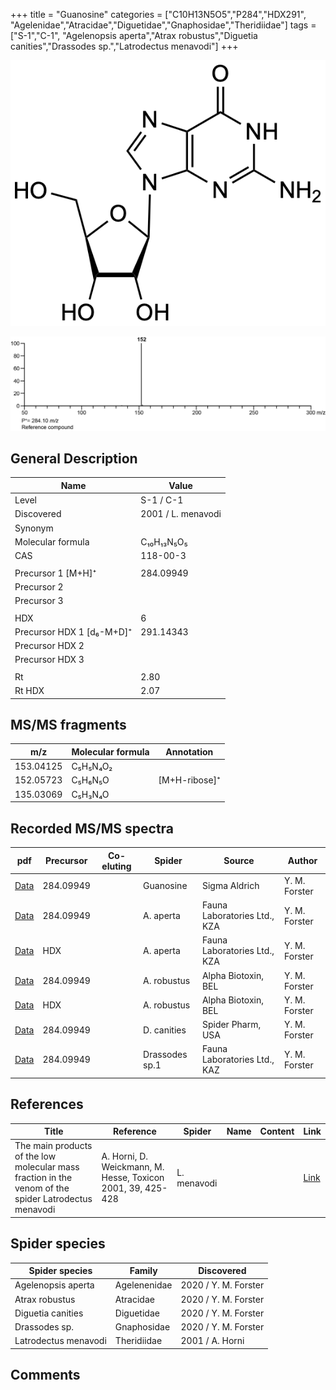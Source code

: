 +++
title = "Guanosine"
categories = ["C10H13N5O5","P284","HDX291",
"Agelenidae","Atracidae","Diguetidae","Gnaphosidae","Theridiidae"]
tags = ["S-1","C-1",
"Agelenopsis aperta","Atrax robustus","Diguetia canities","Drassodes sp.","Latrodectus menavodi"]
+++

![](/img/Guanosine.png)

![](/img_MSMS/284_Guanosine.png)

## General Description

| Name                      | Value              |
|---------------------------|--------------------|
| Level                     | S-1 / C-1                  |
| Discovered                | 2001 / L. menavodi |
| Synonym                   |                    |
| Molecular formula         | C₁₀H₁₃N₅O₅         |
| CAS                       | 118-00-3           |
|                           |                    |
| Precursor 1 [M+H]⁺        | 284.09949          |
| Precursor 2               |                    |
| Precursor 3               |                    |
|                           |                    |
| HDX                       | 6                  |
| Precursor HDX 1 [d₆-M+D]⁺ | 291.14343          |
| Precursor HDX 2           |                    |
| Precursor HDX 3           |                    |
|                           |                    |
| Rt                        | 2.80               |
| Rt HDX                    | 2.07               |

## MS/MS fragments

| m/z       | Molecular formula | Annotation    |
|-----------|-------------------|---------------|
| 153.04125 | C₅H₅N₄O₂          |               |
| 152.05723 | C₅H₆N₅O           | [M+H-ribose]⁺ |
| 135.03069 | C₅H₃N₄O           |               |

## Recorded MS/MS spectra

| pdf                                            | Precursor | Co-eluting | Spider    | Source                       | Author        |
|------------------------------------------------|-----------|------------|-----------|------------------------------|---------------|
| [Data](/pdf/284_Guanosine_2-77.pdf)            | 284.09949 |            | Guanosine | Sigma Aldrich                | Y. M. Forster |
| [Data](/pdf/A-aperta/284_Guanosine_Aa.pdf)     | 284.09949 |            | A. aperta | Fauna Laboratories Ltd., KZA | Y. M. Forster |
| [Data](/pdf/A-aperta/284_Guanosine_Aa_HDX.pdf) | HDX       |            | A. aperta | Fauna Laboratories Ltd., KZA | Y. M. Forster |
| [Data](/pdf/A-robustus/284_Guanosine_Ar.pdf) | 284.09949 |           | A. robustus | Alpha Biotoxin, BEL | Y. M. Forster |
| [Data](/pdf/A-robustus/284_Guanosine_Ar_HDX.pdf) | HDX |           | A. robustus | Alpha Biotoxin, BEL | Y. M. Forster |
| [Data](/pdf/D-canities/284_Guanosine_Dc.pdf) | 284.09949 |           | D. canities | Spider Pharm, USA | Y. M. Forster |
| [Data](/pdf/Drassodes-sp1/284_Guanosine_Dr-sp1.pdf) | 284.09949 |           | Drassodes sp.1 | Fauna Laboratories Ltd., KAZ | Y. M. Forster |

## References

| Title                                                                                                | Reference                                                   | Spider      | Name | Content | Link                                                                |
|------------------------------------------------------------------------------------------------------|-------------------------------------------------------------|-------------|------|---------|---------------------------------------------------------------------|
| The main products of the low molecular mass fraction in the venom of the spider Latrodectus menavodi | A. Horni, D. Weickmann, M. Hesse, Toxicon 2001, 39, 425-428 | L. menavodi |      |         | [Link](https://www.sciencedirect.com/science/article/pii/S0041010100001471) |

## Spider species

| Spider species       | Family       | Discovered           |
|----------------------|--------------|----------------------|
| Agelenopsis aperta   | Agelenenidae | 2020 / Y. M. Forster |
| Atrax robustus | Atracidae | 2020 / Y. M. Forster |
| Diguetia canities | Diguetidae | 2020 / Y. M. Forster |
| Drassodes sp. | Gnaphosidae | 2020 / Y. M. Forster |
| Latrodectus menavodi | Theridiidae  | 2001 / A. Horni      |

## Comments